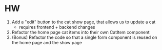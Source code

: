 # HW

1. Add a "edit" button to the cat show page, that allows us to update a cat
    + requires frontend + backend changes
2. Refactor the home page cat items into their own CatItem component
3. (Bonus) Refactor the code so that a single form component is reused on the home page and the show page


<!-- (executing the code) ->

cd backend
node db/scripts/seed-cats.js 


cd backend
cd db
node scripts/seed-cats.js